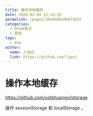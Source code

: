 ```yaml
---
title: 操作本地缓存
date: 2020-02-04 13:14:19
permalink: /pages/30a94dbe96873b33
categories:
  - 《Vue》笔记
  - 其他
tags:
  - Vue
author:
  name: 人恒过
  link: https://github.com/lypoi
---
```

# 操作本地缓存

<https://github.com/ustbhuangyi/storage>

操作 sessionStorage 和 localStorage 。
